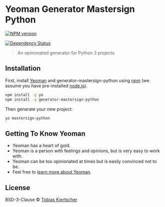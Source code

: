 # Yeoman Generator Mastersign Python

[![NPM version][npm-image]][npm-url]
<!-- [![Build Status][travis-image]][travis-url] -->
[![Dependency Status][daviddm-image]][daviddm-url]

> An opinionated generator for Python 3 projects

## Installation

First, install [Yeoman](http://yeoman.io) and generator-mastersign-python using [npm](https://www.npmjs.com/) (we assume you have pre-installed [node.js](https://nodejs.org/)).

```bash
npm install -g yo
npm install -g generator-mastersign-python
```

Then generate your new project:

```bash
yo mastersign-python
```

## Getting To Know Yeoman

 * Yeoman has a heart of gold.
 * Yeoman is a person with feelings and opinions, but is very easy to work with.
 * Yeoman can be too opinionated at times but is easily convinced not to be.
 * Feel free to [learn more about Yeoman](http://yeoman.io/).

## License

BSD-3-Clause © [Tobias Kiertscher](https://www.mastersign.de/)

[npm-image]: https://badge.fury.io/js/generator-mastersign-python.svg
[npm-url]: https://npmjs.org/package/generator-mastersign-python
[travis-image]: https://travis-ci.org/mastersign/generator-mastersign-python.svg?branch=master
[travis-url]: https://travis-ci.org/mastersign/generator-mastersign-python
[daviddm-image]: https://david-dm.org/mastersign/generator-mastersign-python.svg?theme=shields.io
[daviddm-url]: https://david-dm.org/mastersign/generator-mastersign-python
